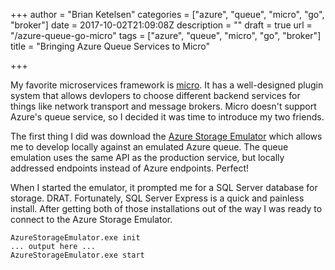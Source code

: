 +++
author = "Brian Ketelsen"
categories = ["azure", "queue", "micro", "go", "broker"]
date = 2017-10-02T21:09:08Z
description = ""
draft = true
url = "/azure-queue-go-micro"
tags = ["azure", "queue", "micro", "go", "broker"]
title = "Bringing Azure Queue Services to Micro"

+++

My favorite microservices framework is [micro](https://micro.mu).  It has a well-designed plugin system that allows devlopers to choose different backend services for things like network transport and message brokers.  Micro doesn't support Azure's queue service, so I decided it was time to introduce my two friends.

The first thing I did was download the [Azure Storage Emulator](https://docs.microsoft.com/en-us/azure/storage/common/storage-use-emulator) which allows me to develop locally against an emulated Azure queue.  The queue emulation uses the same API as the production service, but locally addressed endpoints instead of Azure endpoints.  Perfect!

When I started the emulator, it prompted me for a SQL Server database for storage.  DRAT.  Fortunately, SQL Server Express is a quick and painless install.  After getting both of those installations out of the way I was ready to connect to the Azure Storage Emulator.

```
AzureStorageEmulator.exe init
... output here ...
AzureStorageEmulator.exe start
```